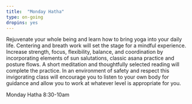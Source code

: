 ```yaml
---
title:  "Monday Hatha"
type: on-going
dropins: yes
---
```

Rejuvenate your whole being and learn how to bring yoga into your daily life. Centering and breath work will set the stage for a mindful experience. Increase strength, focus, flexibility, balance, and coordination by incorporating elements of sun salutations, classic asana practice and posture flows. A short meditation and thoughtfully selected reading will complete the practice. In an environment of safety and respect this invigorating class will encourage you to listen to your own body for guidance and allow you to work at whatever level is appropriate for you.

Monday Hatha 8:30-10am
